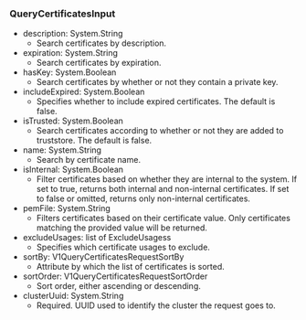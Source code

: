 ### QueryCertificatesInput


- description: System.String
  - Search certificates by description.
- expiration: System.String
  - Search certificates by expiration.
- hasKey: System.Boolean
  - Search certificates by whether or not they contain a private key.
- includeExpired: System.Boolean
  - Specifies whether to include expired certificates. The default is false.
- isTrusted: System.Boolean
  - Search certificates according to whether or not they are added to truststore. The default is false.
- name: System.String
  - Search by certificate name.
- isInternal: System.Boolean
  - Filter certificates based on whether they are internal to the system. If set to true, returns both internal and non-internal certificates. If set to false or omitted, returns only non-internal certificates.
- pemFile: System.String
  - Filters certificates based on their certificate value. Only certificates matching the provided value will be returned.
- excludeUsages: list of ExcludeUsagess
  - Specifies which certificate usages to exclude.
- sortBy: V1QueryCertificatesRequestSortBy
  - Attribute by which the list of certificates is sorted.
- sortOrder: V1QueryCertificatesRequestSortOrder
  - Sort order, either ascending or descending.
- clusterUuid: System.String
  - Required. UUID used to identify the cluster the request goes to.
